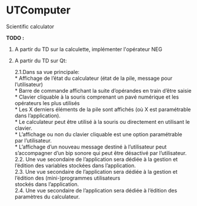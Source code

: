 # UTComputer
Scientific calculator

__TODO :__

  1. A partir du TD sur la calculette, implémenter l'opérateur NEG
  
  2. A partir du TD sur Qt:
  
      2.1.Dans sa vue principale:  
          * Affichage de l’état du calculateur (état de la pile, message pour l’utilisateur)  
          * Barre de commande affichant la suite d’opérandes en train d’être saisie  
          * Clavier cliquable à la souris comprenant un pavé numérique et les opérateurs les plus utilisés  
          * Les X derniers éléments de la pile sont affichés (où X est paramétrable dans l’application).  
          * Le calculateur peut être utilisé à la souris ou directement en utilisant le clavier.  
          * L’affichage ou non du clavier cliquable est une option paramétrable par l’utilisateur.  
          * L’affichage d’un nouveau message destiné à l’utilisateur peut s’accompagner d’un bip sonore qui peut être
                 désactivé par l’utilisateur.  
      2.2. Une vue secondaire de l’application sera dédiée à la gestion et l’édition des variables stockées dans l’application.  
      2.3. Une vue secondaire de l’application sera dédiée à la gestion et l’édition des (mini-)programmes utilisateurs  
          stockés dans l’application.  
      2.4. Une vue secondaire de l’application sera dédiée à l’édition des paramètres du calculateur.
